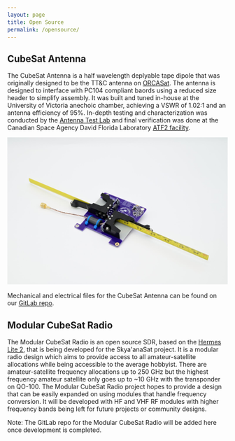 ```yaml
---
layout: page
title: Open Source
permalink: /opensource/
---
```


## CubeSat Antenna

The CubeSat Antenna is a half wavelength deplyable tape dipole that was originally designed to be the TT&C antenna on [ORCASat](https://orcasat.ca). The antenna is designed to interface with PC104 compliant baords using a reduced size header to simplify assembly. It was built and tuned in-house at the University of Victoria anechoic chamber, achieving a VSWR of 1.02:1 and an antenna efficiency of 95%. In-depth testing and characterization was conducted by the [Antenna Test Lab](https://antennatestlab.com/) and final verification was done at the Canadian Space Agency David Florida Laboratory [ATF2 facility](https://www.asc-csa.gc.ca/eng/laboratories-and-warehouse/david-florida/facilities/radio-frequency-qualification.asp).

![ORCASat Antenna Picutre](/assets/img/ORCASat-ant.jpg)

Mechanical and electrical files for the CubeSat Antenna can be found on our [GitLab repo](https://gitlab.orcasat.ca/orcasat-group/orcasat-antenna).

## Modular CubeSat Radio

The Modular CubeSat Radio is an open source SDR, based on the [Hermes Lite 2](http://www.hermeslite.com/), that is being developed for the Skya'anaSat project. It is a modular radio design which aims to provide access to all amateur-satellite allocations while being accessible to the average hobbyist. There are amateur-satellite frequency allocations up to 250 GHz but the highest frequency amateur satellite only goes up to ~10 GHz with the transponder on QO-100. The Modular CubeSat Radio project hopes to provide a design that can be easily expanded on using modules that handle frequency conversion. It will be developed with HF and VHF RF modules with higher frequency bands being left for future projects or community designs.

Note: The GitLab repo for the Modular CubeSat Radio will be added here once development is completed.
